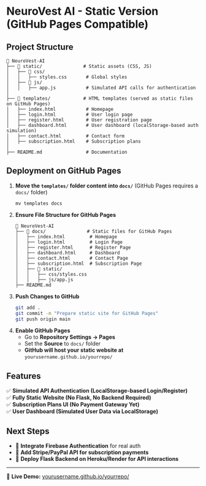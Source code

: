 # NeuroVest AI - Static Version (GitHub Pages Compatible)

## Project Structure
```
📂 NeuroVest-AI
├── 📂 static/               # Static assets (CSS, JS)
│   ├── 📂 css/
│   │   ├── styles.css       # Global styles
│   ├── 📂 js/
│   │   ├── app.js           # Simulated API calls for authentication
│
├── 📂 templates/            # HTML templates (served as static files on GitHub Pages)
│   ├── index.html           # Homepage
│   ├── login.html           # User login page
│   ├── register.html        # User registration page
│   ├── dashboard.html       # User dashboard (localStorage-based auth simulation)
│   ├── contact.html         # Contact form
│   ├── subscription.html    # Subscription plans
│
├── README.md                # Documentation
```

## Deployment on GitHub Pages
1. **Move the `templates/` folder content into `docs/`** (GitHub Pages requires a `docs/` folder)
   ```
   mv templates docs
   ```
2. **Ensure File Structure for GitHub Pages**
   ```
   📂 NeuroVest-AI
   ├── 📂 docs/               # Static files for GitHub Pages
   │   ├── index.html         # Homepage
   │   ├── login.html         # Login Page
   │   ├── register.html      # Register Page
   │   ├── dashboard.html     # Dashboard
   │   ├── contact.html       # Contact Page
   │   ├── subscription.html  # Subscription Page
   │   ├── 📂 static/
   │   │   ├── css/styles.css
   │   │   ├── js/app.js
   ├── README.md
   ```
3. **Push Changes to GitHub**
   ```bash
   git add .
   git commit -m "Prepare static site for GitHub Pages"
   git push origin main
   ```
4. **Enable GitHub Pages**
   - Go to **Repository Settings → Pages**
   - Set the **Source** to `docs/` folder
   - **GitHub will host your static website at** `yourusername.github.io/yourrepo/`

## Features
✅ **Simulated API Authentication (LocalStorage-based Login/Register)**  
✅ **Fully Static Website (No Flask, No Backend Required)**  
✅ **Subscription Plans UI (No Payment Gateway Yet)**  
✅ **User Dashboard (Simulated User Data via LocalStorage)**  

## Next Steps
- 🔹 **Integrate Firebase Authentication** for real auth
- 🔹 **Add Stripe/PayPal API for subscription payments**
- 🔹 **Deploy Flask Backend on Heroku/Render for API interactions**

---
🚀 **Live Demo:** [yourusername.github.io/yourrepo/](https://yourusername.github.io/yourrepo/)
